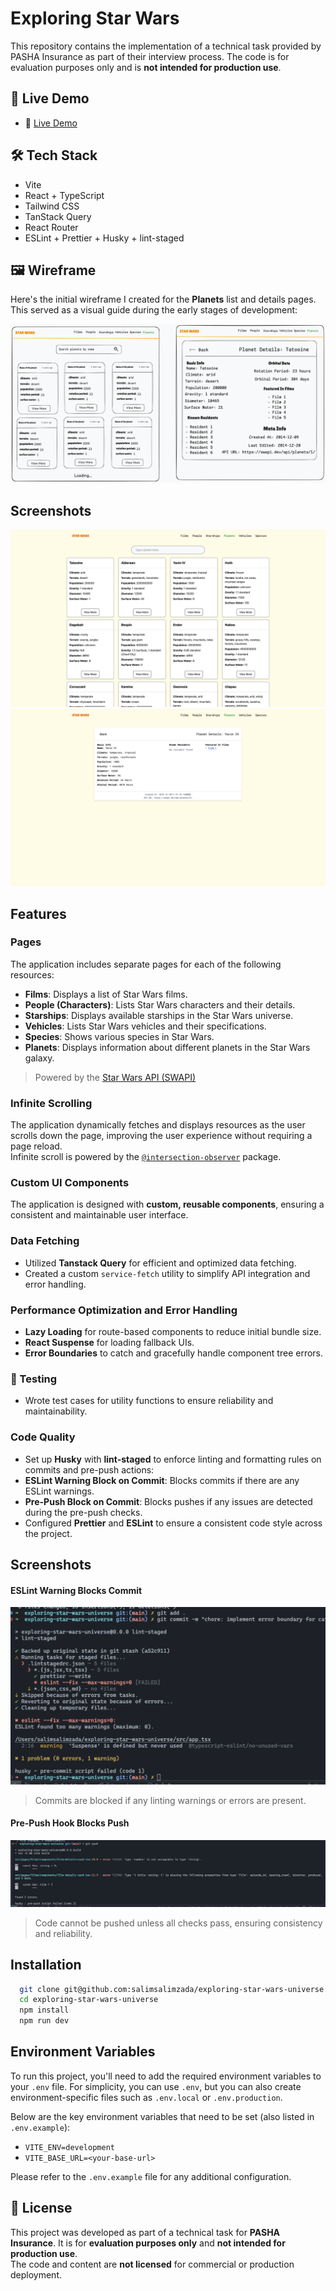 # Exploring Star Wars

This repository contains the implementation of a technical task provided by PASHA Insurance as part of their interview process. The code is for evaluation purposes only and is **not intended for production use**.

## 🚀 Live Demo

- 🔗 [Live Demo](https://exploring-star-wars-universe.netlify.app/)

## 🛠 Tech Stack

- Vite
- React + TypeScript
- Tailwind CSS
- TanStack Query
- React Router
- ESLint + Prettier + Husky + lint-staged

## 🖼️ Wireframe

Here's the initial wireframe I created for the **Planets** list and details pages.  
This served as a visual guide during the early stages of development:

![planets-page-with-details-wireframe](./src/assets/planets-page-with-details-wireframe.png)

## Screenshots

![planets-page](./src/assets/planets-page.png)
![planet-details-page](./src/assets/planet-details-page.png)

## Features

### Pages

The application includes separate pages for each of the following resources:

- **Films**: Displays a list of Star Wars films.
- **People (Characters)**: Lists Star Wars characters and their details.
- **Starships**: Displays available starships in the Star Wars universe.
- **Vehicles**: Lists Star Wars vehicles and their specifications.
- **Species**: Shows various species in Star Wars.
- **Planets**: Displays information about different planets in the Star Wars galaxy.

> Powered by the [Star Wars API (SWAPI)](https://swapi.dev/)

### Infinite Scrolling

The application dynamically fetches and displays resources as the user scrolls down the page, improving the user experience without requiring a page reload.  
Infinite scroll is powered by the [`@intersection-observer`](https://www.npmjs.com/package/intersection-observer) package.

### Custom UI Components

The application is designed with **custom, reusable components**, ensuring a consistent and maintainable user interface.

### Data Fetching

- Utilized **Tanstack Query** for efficient and optimized data fetching.
- Created a custom `service-fetch` utility to simplify API integration and error handling.

### Performance Optimization and Error Handling

- **Lazy Loading** for route-based components to reduce initial bundle size.
- **React Suspense** for loading fallback UIs.
- **Error Boundaries** to catch and gracefully handle component tree errors.

### 🧪 Testing

- Wrote test cases for utility functions to ensure reliability and maintainability.

### Code Quality

- Set up **Husky** with **lint-staged** to enforce linting and formatting rules on commits and pre-push actions:
- **ESLint Warning Block on Commit**: Blocks commits if there are any ESLint warnings.
- **Pre-Push Block on Commit**: Blocks pushes if any issues are detected during the pre-push checks.
- Configured **Prettier** and **ESLint** to ensure a consistent code style across the project.

## Screenshots

#### ESLint Warning Blocks Commit

![eslint-commit-block](./src/assets/pre-commit.png)

> Commits are blocked if any linting warnings or errors are present.

#### Pre-Push Hook Blocks Push

![Pre-Push Block](./src/assets/pre-push.png)

> Code cannot be pushed unless all checks pass, ensuring consistency and reliability.

## Installation

```bash
  git clone git@github.com:salimsalimzada/exploring-star-wars-universe.git
  cd exploring-star-wars-universe
  npm install
  npm run dev
```

## Environment Variables

To run this project, you'll need to add the required environment variables to your `.env` file. For simplicity, you can use `.env`, but you can also create environment-specific files such as `.env.local` or `.env.production`.

Below are the key environment variables that need to be set (also listed in `.env.example`):

- `VITE_ENV=development`
- `VITE_BASE_URL=<your-base-url>`

Please refer to the `.env.example` file for any additional configuration.

## 📝 License

This project was developed as part of a technical task for **PASHA Insurance**. It is for **evaluation purposes only** and **not intended for production use**.  
The code and content are **not licensed** for commercial or production deployment.
